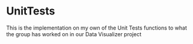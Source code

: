# UnitTests
This is the implementation on my own of the Unit Tests functions to what the group has worked on in our Data Visualizer project
